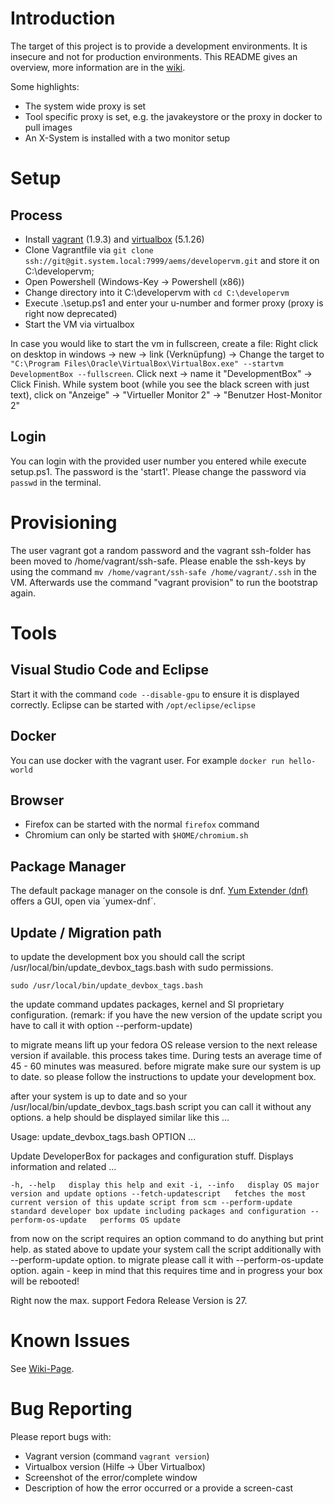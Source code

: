 # Introduction
The target of this project is to provide a development environments. It is insecure and not for production environments.
This README gives an overview, more information are in the [wiki](http://wiki.system.local/display/OTA/DeveloperVM).

Some highlights:
* The system wide proxy is set
* Tool specific proxy is set, e.g. the javakeystore or the proxy in docker to pull images
* An X-System is installed with a two monitor setup

# Setup
## Process
* Install [vagrant](https://www.vagrantup.com/downloads.html) (1.9.3) and [virtualbox](https://www.virtualbox.org/wiki/Downloads) (5.1.26)
* Clone Vagrantfile via `git clone ssh://git@git.system.local:7999/aems/developervm.git` and store it on C:\developervm;
* Open Powershell (Windows-Key -> Powershell (x86))
* Change directory into it C:\developervm with `cd C:\developervm`
* Execute .\setup.ps1 and enter your u-number and former proxy (proxy is right now deprecated)
* Start the VM via virtualbox

In case you would like to start the vm in fullscreen, create a file:
Right click on desktop in windows -> new -> link (Verknüpfung) -> Change the target to `"C:\Program Files\Oracle\VirtualBox\VirtualBox.exe" --startvm DevelopmentBox --fullscreen`. Click next -> name it "DevelopmentBox" -> Click Finish. While system boot (while you see the black screen with just text), click on "Anzeige" -> "Virtueller Monitor 2" -> "Benutzer Host-Monitor 2"

## Login
You can login with the provided user number you entered while execute setup.ps1. The password is the 'start1'. Please change the password via `passwd` in the terminal.

# Provisioning
The user vagrant got a random password and the vagrant ssh-folder has been moved to /home/vagrant/ssh-safe. Please enable the ssh-keys by using the command `mv /home/vagrant/ssh-safe /home/vagrant/.ssh` in the VM.
Afterwards use the command "vagrant provision" to run the bootstrap again.

# Tools
## Visual Studio Code and Eclipse
Start it with the command `code --disable-gpu` to ensure it is displayed correctly. Eclipse can be started with `/opt/eclipse/eclipse`

## Docker
You can use docker with the vagrant user.
For example `docker run hello-world`

## Browser
* Firefox can be started with the normal `firefox` command
* Chromium can only be started with `$HOME/chromium.sh`

## Package Manager
The default package manager on the console is dnf. [Yum Extender (dnf)](http://www.yumex.dk/) offers a GUI, open via ´yumex-dnf´.

## Update / Migration path

to update the development box you should call the script /usr/local/bin/update_devbox_tags.bash with sudo permissions.

`sudo /usr/local/bin/update_devbox_tags.bash`

the update command updates packages, kernel and SI proprietary configuration. (remark: if you have the new version of the update script you have to call it with option --perform-update)

to migrate means lift up your fedora OS release version to the next release version if available. this process takes time. During tests an average time of 45 - 60 minutes was measured. before migrate make sure our system is up to date. so please follow the instructions to update your development box.

after your system is up to date and so your /usr/local/bin/update_devbox_tags.bash script you can call it without any options. a help should be displayed similar like this ...

Usage: update_devbox_tags.bash OPTION ...

Update DeveloperBox for packages and configuration stuff. Displays information and related ...

`-h, --help   display this help and exit
-i, --info   display OS major version and update options
--fetch-updatescript   fetches the most current version of this update script from scm
--perform-update   standard developer box update including packages and configuration
--perform-os-update   performs OS update`

from now on the script requires an option command to do anything but print help. as stated above to update your system call the script additionally with --perform-update option. to migrate please call it with --perform-os-update option. again - keep in mind that this requires time and in progress your box will be rebooted!

Right now the max. support Fedora Release Version is 27.

# Known Issues
See [Wiki-Page](http://wiki.system.local/display/OTA/DeveloperVM).

# Bug Reporting
Please report bugs with:
* Vagrant version (command `vagrant version`)
* Virtualbox version (Hilfe -> Über Virtualbox)
* Screenshot of the error/complete window
* Description of how the error occurred or a provide a screen-cast
